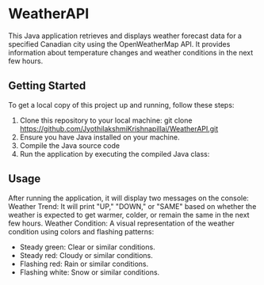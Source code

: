# WeatherAPI
This Java application retrieves and displays weather forecast data for a specified Canadian city using the OpenWeatherMap API. It provides information about temperature changes and weather conditions in the next few hours.

## Getting Started 
To get a local copy of this project up and running, follow these steps: 
1. Clone this repository to your local machine: git clone https://github.com/JyothilakshmiKrishnapillai/WeatherAPI.git
2. Ensure you have Java installed on your machine. 
3. Compile the Java source code 
4. Run the application by executing the compiled Java class:

## Usage 
After running the application, it will display two messages on the console:
Weather Trend: It will print "UP," "DOWN," or "SAME" based on whether the weather is expected to get warmer, colder, or remain the same in the next few hours. 
Weather Condition: A visual representation of the weather condition using colors and flashing patterns: 
- Steady green: Clear or similar conditions. 
- Steady red: Cloudy or similar conditions. 
- Flashing red: Rain or similar conditions. 
- Flashing white: Snow or similar conditions.
